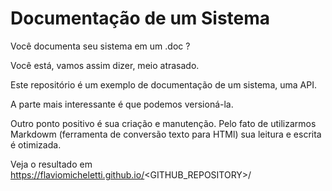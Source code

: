 # Documentação de um Sistema

Você documenta seu sistema em um .doc ?

Você está, vamos assim dizer, meio atrasado.

Este repositório é um exemplo de documentação de um sistema, uma API.

A parte mais interessante é que podemos versioná-la.

Outro ponto positivo é sua criação e manutenção. Pelo fato de utilizarmos Markdowm
(ferramenta de conversão texto para HTMl) sua leitura e escrita é otimizada.

Veja o resultado em https://flaviomicheletti.github.io/<GITHUB_REPOSITORY>/
